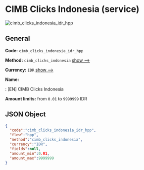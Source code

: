 
# CIMB Clicks Indonesia (service) 
![cimb_clicks_indonesia_idr_hpp](https://static.openfintech.io/payment_methods/cimb_clicks_indonesia_idr_hpp/logo.svg?w=400&c=v0.59.26#w200)  

## General 
 
**Code:** `cimb_clicks_indonesia_idr_hpp` 
 
**Method:** `cimb_clicks_indonesia` 
 [show -->](/payment-methods/cimb_clicks_indonesia/) 
 
**Currency:** `IDR` [show -->](/currencies/IDR/) 
 
**Name:** 
 
:	[EN] CIMB Clicks Indonesia 
 
**Amount limits:** from `0.01` to `9999999` IDR 

## JSON Object 

```json
{
  "code":"cimb_clicks_indonesia_idr_hpp",
  "flow":"hpp",
  "method":"cimb_clicks_indonesia",
  "currency":"IDR",
  "fields":null,
  "amount_min":0.01,
  "amount_max":9999999
}
```  

